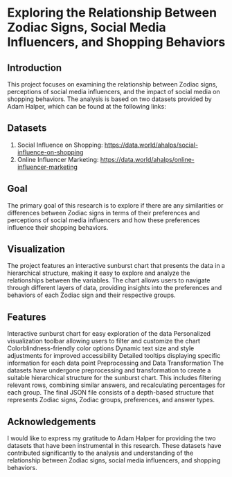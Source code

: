 # Exploring the Relationship Between Zodiac Signs, Social Media Influencers, and Shopping Behaviors
## Introduction
This project focuses on examining the relationship between Zodiac signs, perceptions of social media influencers, and the impact of social media on shopping behaviors. The analysis is based on two datasets provided by Adam Halper, which can be found at the following links:
## Datasets
1. Social Influence on Shopping: https://data.world/ahalps/social-influence-on-shopping
2. Online Influencer Marketing: https://data.world/ahalps/online-influencer-marketing

## Goal
The primary goal of this research is to explore if there are any similarities or differences between Zodiac signs in terms of their preferences and perceptions of social media influencers and how these preferences influence their shopping behaviors.

## Visualization

The project features an interactive sunburst chart that presents the data in a hierarchical structure, making it easy to explore and analyze the relationships between the variables. The chart allows users to navigate through different layers of data, providing insights into the preferences and behaviors of each Zodiac sign and their respective groups.

## Features

Interactive sunburst chart for easy exploration of the data
Personalized visualization toolbar allowing users to filter and customize the chart
Colorblindness-friendly color options
Dynamic text size and style adjustments for improved accessibility
Detailed tooltips displaying specific information for each data point
Preprocessing and Data Transformation
The datasets have undergone preprocessing and transformation to create a suitable hierarchical structure for the sunburst chart. This includes filtering relevant rows, combining similar answers, and recalculating percentages for each group. The final JSON file consists of a depth-based structure that represents Zodiac signs, Zodiac groups, preferences, and answer types.

## Acknowledgements

I would like to express my gratitude to Adam Halper for providing the two datasets that have been instrumental in this research. These datasets have contributed significantly to the analysis and understanding of the relationship between Zodiac signs, social media influencers, and shopping behaviors.
